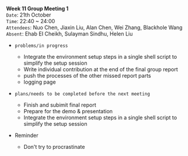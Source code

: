 **Week 11 Group Meeting 1**  
`Date`: 21th October  
`Time`: 22:40 ~ 24:00  
`Attendees`: Nuo Chen, Jiaxin Liu, Alan Chen, Wei Zhang, Blackhole Wang
`Absent`: Ehab EI Cheikh, Sulayman Sindhu, Helen Liu

- `problems/in progress`
    - Integrate the environment setup steps in a single shell script to simplify the setup session
    - Write individual contribution at the end of the final group report
    - push the processes of the other missed report parts
    - logging page

- `plans/needs to be completed before the next meeting`
    - Finish and subimit final report 
    - Prepare for the demo & presentation
    - Integrate the environment setup steps in a single shell script to simplify the setup session

- Reminder
    - Don't try to procrastinate